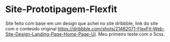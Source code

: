 # Site-Prototipagem-Flexfit
Site feito com base em um design que achei no site dribbble, link do site com o conteúdo original https://dribbble.com/shots/21462071-FlexFit-Web-Site-Design-Landing-Page-Home-Page-UI.
Meu primeiro teste com o Scss.
